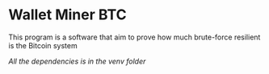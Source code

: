 # Wallet Miner BTC
This program is a software that aim to prove how much brute-force resilient is the Bitcoin system

*All the dependencies is in the venv folder*